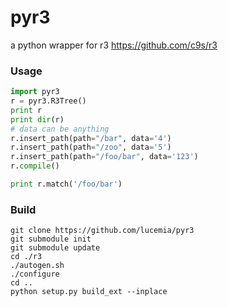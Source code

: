 pyr3
====

a python wrapper for r3 https://github.com/c9s/r3

### Usage

```python
import pyr3
r = pyr3.R3Tree()
print r
print dir(r)
# data can be anything
r.insert_path(path="/bar", data='4')
r.insert_path(path="/zoo", data='5')
r.insert_path(path="/foo/bar", data='123')
r.compile()

print r.match('/foo/bar')
```

### Build

    git clone https://github.com/lucemia/pyr3
    git submodule init
    git submodule update
    cd ./r3
    ./autogen.sh
    ./configure
    cd ..
    python setup.py build_ext --inplace


